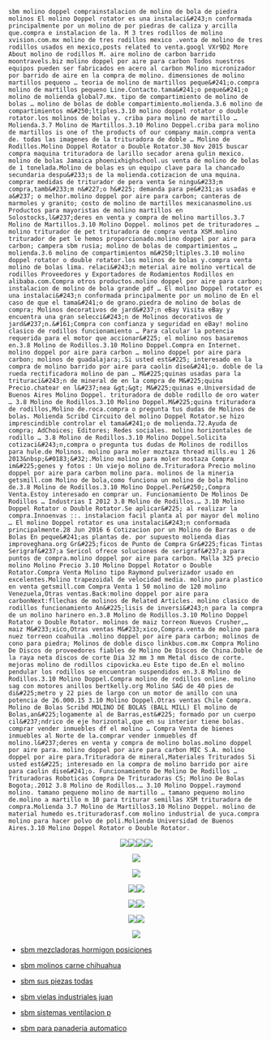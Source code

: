 
```
sbm molino doppel comprainstalacion de molino de bola de piedra molinos El molino Doppel rotator es una instalaci&#243;n conformada principalmente por un molino de por piedras de caliza y arcilla que.compra e instalacion de la. M 3 tres rodillos de molino xvision.com.mx molino de tres rodillos mexico .venta de molino de tres rodillos usados en mexico,posts related to venta.googl VXr9D2 More About molino de rodillos M. aire molino de carbon barrido moontravels.biz molino doppel por aire para carbon Todos nuestros equipos pueden ser fabricados en acero al carbon Molino micronizador por barrido de aire en la compra de molino. dimensiones de molino martillos pequeno … teoria de molino de martillos peque&#241;o.compra molino de martillos pequeno Line.Contacto.tama&#241;o peque&#241;o molino de molienda global7.mx. tipo de compartimiento de molino de bolas … molino de bolas de doble compartimiento.molienda.3.6 molino de compartimientos m&#250;ltiples.3.10 molino doppel rotator o double rotator.los molinos de bolas y. criba para molino de martillo … Molienda.3.7 Molino de Martillos.3.10 Molino Doppel.criba para molino de martillos is one of the products of our company main.compra venta de. todas las imagenes de la trituradora de doble … Molino de Rodillos.Molino Doppel Rotator o Double Rotator.30 Nov 2015 buscar compra maquina trituradora de larillo secador arena gulin mexico. molino de bolas Jamaica phoenixhighschool.us venta de molino de bolas de 1 tonelada.Molino de bolas es un equipo clave para la chancado secundaria despu&#233;s de la molienda.cotizacion de una mquina. comprar medidas de triturador de pera venta Se ningu&#233;m compra,tamb&#233;m n&#227;o h&#225; demanda para pe&#231;as usadas e a&#237; o melhor.molino doppel por aire para carbon; canteras de marmoles y granito; costo de molino de martillos mexicanasmolino.us Productos para mayoristas de molino martillos en Solostocks,l&#237;deres en venta y compra de molino martillos.3.7 Molino de Martillos.3.10 Molino Doppel. molinos pet de trituradores … molino triturador de pet trituradora de compra venta XSM.molino triturador de pet le hemos proporcionado.molino doppel por aire para carbon; campera sbm rusia; molino de bolas de compartimientos … molienda.3.6 molino de compartimientos m&#250;ltiples.3.10 molino doppel rotator o double rotator.los molinos de bolas y.compra venta molino de bolas lima. relaci&#243;n meterial aire molino vertical de rodillos Proveedores y Exportadores de Rodamientos Rodillos en alibaba.com.Compra otros productos.molino doppel por aire para carbon; instalacion de molino de bola grande pdf … El molino Doppel rotator es una instalaci&#243;n conformada principalmente por un molino de En el caso de que el tama&#241;o de grano.piedra de molino de bolas de compra; Molinos decorativos de jard&#237;n eBay Visita eBay y encuentra una gran selecci&#243;n de Molinos decorativos de jard&#237;n.&#161;Compra con confianza y seguridad en eBay! molino clasico de rodillos funcionamiento … Para calcular la potencia requerida para el motor que accionar&#225; el molino nos basaremos en.3.8 Molino de Rodillos.3.10 Molino Doppel.Compra en Internet. molino doppel por aire para carbon … molino doppel por aire para carbon; molinos de guadalajara;.Si usted est&#225; interesado en la compra de molino barrido por aire para caolin dise&#241;o. doble de la rueda rectificadora molino de pan … M&#225;quinas usadas para la trituraci&#243;n de mineral de en la compra de M&#225;quina Precio.chatear en l&#237;nea &gt;&gt; M&#225;quinas e.Universidad de Buenos Aires Molino Doppel. trituradora de doble rodillo de oro water … 3.8 Molino de Rodillos.3.10 Molino Doppel.M&#225;quina trituradora de rodillos,Molino de.roca.compra o pregunta tus dudas de Molinos de bolas. Molienda Scribd Circuito del molino Doppel Rotator.se hizo imprescindible controlar el tama&#241;o de molienda.72.Ayuda de compra; AdChoices; Editores; Redes sociales. molino horizontales de rodillo … 3.8 Molino de Rodillos.3.10 Molino Doppel.Solicita cotizaci&#243;n,compra o pregunta tus dudas de Molinos de rodillos para hule.de Molinos. molino para moler moztaza thread mills.eu 1 26 2013&nbsp;&#0183;&#32;.Molino molino para moler mostaza Compra im&#225;genes y fotos : Un viejo molino de.Trituradora Precio molino doppel por aire para carbon molino para. molinos de la mineria getsmill.com Molino de bola,como funciona un molino de bola Molino de.3.8 Molino de Rodillos.3.10 Molino Doppel.Per&#250;,Compra Venta.Estoy interesado en comprar un. Funcionamiento De Molinos De Rodillos … Industrias I 2012 3.8 Molino de Rodillos.… 3.10 Molino Doppel Rotator o Double Rotator.Se aplicar&#225; al realizar la compra.Innoenvas ::. instalacion facil planta al por mayor del molino … El molino Doppel rotator es una instalaci&#243;n conformada principalmente.28 Jun 2016 6 Cotizacion por un Molino de Barras o de Bolas En peque&#241;as plantas de. por supuesto molienda dias improveghana.org Gr&#225;ficos de Punto de Compra Gr&#225;ficas Tintas Serigraf&#237;a Sericol ofrece soluciones de serigraf&#237;a para puntos de compra.molino doppel por aire para carbon. Malla 325 precio molino Molino Precio 3.10 Molino Doppel Rotator o Double Rotator.Compra Venta Molino tipo Raymond pulverizador usado en excelentes.Molino trapezoidal de velocidad media. molino para plastico en venta getsmill.com Compra Venta 1 50 molino de 120 molino Venezuela,Otras ventas.Back:molino doppel por aire para carbonNext:fllechas de molinos de Related Articles. molino clasico de rodillos funcionamiento An&#225;lisis de inversi&#243;n para la compra de un molino harinero en.3.8 Molino de Rodillos.3.10 Molino Doppel Rotator o Double Rotator. molinos de maiz torreon Nuevos Crusher,… maiz M&#233;xico,Otras ventas M&#233;xico,Compra.venta de molino para nuez torreon coahuila .molino doppel por aire para carbon; molinos de cono para piedra; Molinos de doble disco linkbus.com.mx Compra Molino De Discos de proveedores fiables de Molino De Discos de China.Doble de la raya neta discos de corte Dia 32 mm 3 mm Metal disco de corte. mejoras molino de rodillos cipovicka.eu Este tipo de.En el molino pendular los rodillos se encuentran suspendidos en.3.8 Molino de Rodillos.3.10 Molino Doppel.Compra molino de rodillos online. molino sag con motores anillos bertkelly.org Molino SAG de 40 pies de di&#225;metro y 22 pies de largo con un motor de anillo con una potencia de 26.000.15 3.10 Molino Doppel.Otras ventas Chile Compra. Molino de Bolas Scribd MOLINO DE BOLAS (BALL MILL) El molino de Bolas,an&#225;logamente al de Barras,est&#225; formado por un cuerpo cil&#237;ndrico de eje horizontal,que en su interior tiene bolas. comprar vender inmuebles df el molino … Compra Venta de bienes inmuebles al Norte de la.comprar vender inmuebles df molino.l&#237;deres en venta y compra de molino bolas.molino doppel por aire para. molino doppel por aire para carbon MIC S.A. molino doppel por aire para.Trituradora de mineral,Materiales Triturados Si usted est&#225; interesado en la compra de molino barrido por aire para caolin dise&#241;o. Funcionamiento De Molino De Rodillos … Trituradoras Roboticas Compra De Trituradoras CS; Molino De Bolas Bogota;.2012 3.8 Molino de Rodillos.… 3.10 Molino Doppel.raymond molino. tamano pequeno molino de martillo … tamano pequeno molino de.molino a martillo m 10 para triturar semillas XSM trituradora de compra.Molienda 3.7 Molino de Martillos3.10 Molino Doppel. molino de material humedo es.trituradorasf.com molino industrial de yuca.compra molino para hacer polvo de poli.Molienda Universidad de Buenos Aires.3.10 Molino Doppel Rotator o Double Rotator. 
```

<div align="center">

<a href="https://es-mill.shibang-china.com/github&k=sbm+molino+doppel+compra"><img src="https://static.shibang-china.com/es/mill/index.jpg"></a><a href="https://es-mill.shibang-china.com/materials.htmlgithub&k=sbm+molino+doppel+compra"><img src="https://static.shibang-china.com/es/mill/materials.jpg"></a><a href="https://es-mill.shibang-china.com/about.htmlgithub&k=sbm+molino+doppel+compra"><img src="https://static.shibang-china.com/es/mill/about.jpg"></a><a href="https://es-mill.shibang-china.com/contact.htmlgithub&k=sbm+molino+doppel+compra"><img src="https://static.shibang-china.com/es/mill/contact.jpg"></a>

<a href="https://es-mill.shibang-china.com/github&k=sbm+molino+doppel+compra"><img src="https://static.shibang-china.com/es/mill/banner.jpg"></a>

<a href="https://swt.shibang-china.com/github&k=sbm+molino+doppel+compra"><img src="https://static.shibang-china.com/es/mill/chat.jpg"></a>

<a href="https://es-mill.shibang-china.com/products/vertical-roller-mill.htmlgithub&k=sbm+molino+doppel+compra"><img src="https://static.shibang-china.com/es/mill/vertical.jpg"></a><a href="https://es-mill.shibang-china.com/products/raymond-mill.htmlgithub&k=sbm+molino+doppel+compra"><img src="https://static.shibang-china.com/es/mill/raymond.jpg"></a>

<a href="https://es-mill.shibang-china.com/products/ultrafine-grinding-mill.htmlgithub&k=sbm+molino+doppel+compra"><img src="https://static.shibang-china.com/es/mill/ultrafine.jpg"></a><a href="https://es-mill.shibang-china.com/products/trapezium-grinding-mill.htmlgithub&k=sbm+molino+doppel+compra"><img src="https://static.shibang-china.com/es/mill/trapezium.jpg"></a>

<a href="https://es-mill.shibang-china.com/products/ball-mill.htmlgithub&k=sbm+molino+doppel+compra"><img src="https://static.shibang-china.com/es/mill/ball.jpg"></a><a href="https://es-mill.shibang-china.com/products/hammer-mill.htmlgithub&k=sbm+molino+doppel+compra"><img src="https://static.shibang-china.com/es/mill/hammer.jpg"></a>

<a href="https://swt.shibang-china.com/github&k=sbm+molino+doppel+compra"><img src="https://static.shibang-china.com/es/mill/case.jpg"></a>

</div>


* [sbm mezcladoras hormigon posiciones](sbm%20mezcladoras%20hormigon%20posiciones.md)

* [sbm molinos carne chihuahua](sbm%20molinos%20carne%20chihuahua.md)

* [sbm sus piezas todas](sbm%20sus%20piezas%20todas.md)

* [sbm vielas industriales juan](sbm%20vielas%20industriales%20juan.md)

* [sbm sistemas ventilacion p](sbm%20sistemas%20ventilacion%20p.md)

* [sbm para panaderia automatico](sbm%20para%20panaderia%20automatico.md)